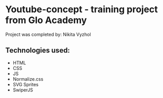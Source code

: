# Youtube-concept - training project from Glo Academy

Project was completed by: Nikita Vyzhol

## Technologies used:
- HTML
- CSS
- JS
- Normalize.css
- SVG Sprites
- SwiperJS

